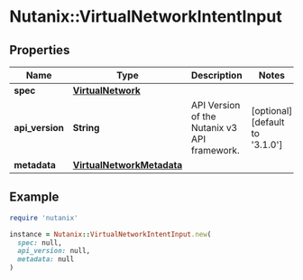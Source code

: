# Nutanix::VirtualNetworkIntentInput

## Properties

| Name | Type | Description | Notes |
| ---- | ---- | ----------- | ----- |
| **spec** | [**VirtualNetwork**](VirtualNetwork.md) |  |  |
| **api_version** | **String** | API Version of the Nutanix v3 API framework. | [optional][default to &#39;3.1.0&#39;] |
| **metadata** | [**VirtualNetworkMetadata**](VirtualNetworkMetadata.md) |  |  |

## Example

```ruby
require 'nutanix'

instance = Nutanix::VirtualNetworkIntentInput.new(
  spec: null,
  api_version: null,
  metadata: null
)
```

